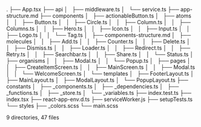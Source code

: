 .
├── App.tsx
├── api
│   ├── middleware.ts
│   └── service.ts
├── app-structure.md
├── components
│   ├── actionableButton.ts
│   ├── atoms
│   │   ├── Button.ts
│   │   ├── Circle.ts
│   │   ├── Column.ts
│   │   ├── Columns.ts
│   │   ├── Hero.ts
│   │   ├── Icon.ts
│   │   ├── Input.ts
│   │   ├── Logo.ts
│   │   └── Tag.ts
│   ├── components-structure.md
│   ├── molecules
│   │   ├── Add.ts
│   │   ├── Counter.ts
│   │   ├── Delete.ts
│   │   ├── Dismiss.ts
│   │   ├── Loader.ts
│   │   ├── Redirect.ts
│   │   ├── Retry.ts
│   │   ├── Searchbar.ts
│   │   ├── Share.ts
│   │   └── Status.ts
│   ├── organisms
│   │   ├── Modal.ts
│   │   └── Popup.ts
│   ├── pages
│   │   ├── CreateItemScreen.ts
│   │   ├── MainScreen.ts
│   │   ├── Modal.ts
│   │   └── WelcomeScreen.ts
│   └── templates
│       ├── FooterLayout.ts
│       ├── MainLayout.ts
│       ├── ModalLayout.ts
│       └── PopupLayout.ts
├── constants
│   ├── _components.ts
│   ├── _dependencies.ts
│   ├── _functions.ts
│   ├── _store.ts
│   └── _variables.ts
├── index.test.ts
├── index.tsx
├── react-app-env.d.ts
├── serviceWorker.js
├── setupTests.ts
└── styles
    ├── _colors.scss
    └── main.scss

9 directories, 47 files
